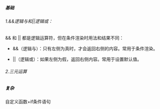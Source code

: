 ##### 基础
###### 1.&&逻辑与和||逻辑或：
&& 和 || 都是逻辑运算符，但在条件渲染时用法和结果不同：

- &&（逻辑与）：只有左侧为真时，才会返回右侧的内容。常用于条件渲染。

- ||（逻辑或）：如果左侧为假，返回右侧内容。常用于设置默认值。


###### 2.三元运算

##### 复杂
自定义函数+if条件语句

